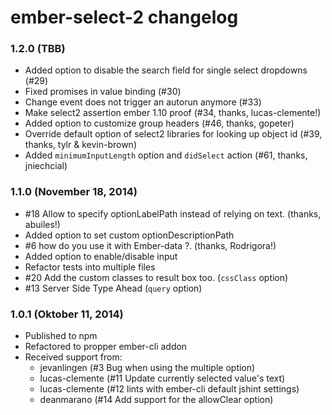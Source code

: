 # ember-select-2 changelog

### 1.2.0 (TBB)

* Added option to disable the search field for single select dropdowns (#29)
* Fixed promises in value binding (#30)
* Change event does not trigger an autorun anymore (#33)
* Make select2 assertion ember 1.10 proof (#34, thanks, lucas-clemente!)
* Added option to customize group headers (#46, thanks, gopeter)
* Override default option of select2 libraries for looking up object id (#39, thanks, tylr & kevin-brown)
* Added `minimumInputLength` option and `didSelect` action (#61, thanks, jniechcial)

### 1.1.0 (November 18, 2014)

* #18 Allow to specify optionLabelPath instead of relying on text. (thanks, abuiles!)
* Added option to set custom optionDescriptionPath
* #6 how do you use it with Ember-data ?. (thanks, Rodrigora!)
* Added option to enable/disable input
* Refactor tests into multiple files
* #20 Add the custom classes to result box too. (`cssClass` option)
* #13 Server Side Type Ahead (`query` option)

### 1.0.1 (Oktober 11, 2014)

* Published to npm
* Refactored to propper ember-cli addon
* Received support from:
	* jevanlingen (#3 Bug when using the multiple option)
	* lucas-clemente (#11 Update currently selected value's text)
	* lucas-clemente (#12 lints with ember-cli default jshint settings)
	* deanmarano (#14 Add support for the allowClear option)